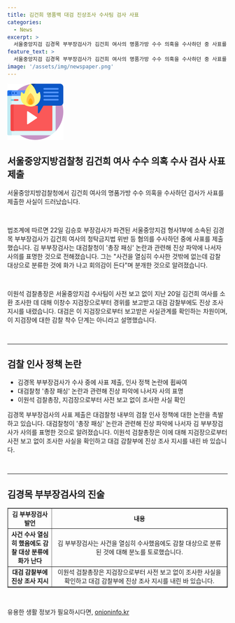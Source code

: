 ```yaml
---
title: 김건희 명품백 대검 진상조사 수사팀 검사 사표
categories:
  - News
excerpt: >
  서울중앙지검 김경목 부부장검사가 김건희 여사의 명품가방 수수 의혹을 수사하던 중 사표를 제출했습니다. 총장 패싱 논란과 관련해 사의를 표명했으며, 사전 보고 없이 소환 조사한 사실을 보고받은 대검은 진상 조사를 진행 중입니다.  #검찰 #김건희 #대검찰청 #명품백 #디올
feature_text: >
  서울중앙지검 김경목 부부장검사가 김건희 여사의 명품가방 수수 의혹을 수사하던 중 사표를 제출했습니다. 총장 패싱 논란과 관련해 사의를 표명했으며, 사전 보고 없이 소환 조사한 사실을 보고받은 대검은 진상 조사를 진행 중입니다.  #검찰 #김건희 #대검찰청 #명품백 #디올
image: '/assets/img/newspaper.png'
---
```


<p><img src="/assets/img/news.png" alt="rentncar 속보" /></p>

<h2 data-ke-size="size26">서울중앙지방검찰청 김건희 여사 수수 의혹 수사 검사 사표 제출</h2>

<p data-ke-size="size16">서울중앙지방검찰청에서 김건희 여사의 명품가방 수수 의혹을 수사하던 검사가 사표를 제출한 사실이 드러났습니다.</p>

<p><br></p>

<p data-ke-size="size16">법조계에 따르면 22일 김승호 부장검사가 파견된 서울중앙지검 형사1부에 소속된 김경목 부부장검사가 김건희 여사의 청탁금지법 위반 등 혐의를 수사하던 중에 사표를 제출했습니다. 김 부부장검사는 대검찰청이 '총장 패싱' 논란과 관련해 진상 파악에 나서자 사의를 표명한 것으로 전해졌습니다. 그는 "사건을 열심히 수사한 것밖에 없는데 감찰 대상으로 분류한 것에 화가 나고 회의감이 든다"며 분개한 것으로 알려졌습니다.</p>

<p><br></p>

<p data-ke-size="size16">이원석 검찰총장은 서울중앙지검 수사팀이 사전 보고 없이 지난 20일 김건희 여사를 소환 조사한 데 대해 이창수 지검장으로부터 경위를 보고받고 대검 감찰부에도 진상 조사 지시를 내렸습니다. 대검은 이 지검장으로부터 보고받은 사실관계를 확인하는 차원이며, 이 지검장에 대한 감찰 착수 단계는 아니라고 설명했습니다.</p>

<p><br></p>

<hr>

<h2 data-ke-size="size26">검찰 인사 정책 논란</h2>

<ul>
  <li>김경목 부부장검사가 수사 중에 사표 제출, 인사 정책 논란에 휩싸여</li>
  <li>대검찰청 '총장 패싱' 논란과 관련해 진상 파악에 나서자 사의 표명</li>
  <li>이원석 검찰총장, 지검장으로부터 사전 보고 없이 조사한 사실 확인</li>
</ul>

<p data-ke-size="size16">김경목 부부장검사의 사표 제출은 대검찰청 내부의 검찰 인사 정책에 대한 논란을 촉발하고 있습니다. 대검찰청이 '총장 패싱' 논란과 관련해 진상 파악에 나서자 김 부부장검사가 사의를 표명한 것으로 알려졌습니다. 이원석 검찰총장은 이에 대해 지검장으로부터 사전 보고 없이 조사한 사실을 확인하고 대검 감찰부에 진상 조사 지시를 내린 바 있습니다.</p>

<p><br></p>

<hr>

<h2 data-ke-size="size26">김경목 부부장검사의 진술</h2>

<table border="1" style="width: 100%;">
<tbody>
<tr>
<td style="text-align: center; width: 20%;"><b>김 부부장검사 발언</b></td>
<td style="text-align: center; width: 80%;"><b>내용</b></td>
</tr>
<tr>
<td style="text-align: center; height: 17px;"><b>사건 수사 열심히 했음에도 감찰 대상 분류에 화가 난다</b></td>
<td style="text-align: center; height: 17px;">김 부부장검사는 사건을 열심히 수사했음에도 감찰 대상으로 분류된 것에 대해 분노를 토로했습니다.</td>
</tr>
<tr>
<td style="text-align: center; height: 17px;"><b>대검 감찰부에 진상 조사 지시</b></td>
<td style="text-align: center; height: 17px;">이원석 검찰총장은 지검장으로부터 사전 보고 없이 조사한 사실을 확인하고 대검 감찰부에 진상 조사 지시를 내린 바 있습니다.</td>
</tr>
</tbody>
</table>

<p data-ke-size="size16">&nbsp;</p>
유용한 생활 정보가 필요하시다면, <a href="https://onioninfo.kr" rel="dofollow">onioninfo.kr</a>


